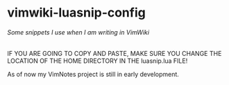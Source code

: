 # vimwiki-luasnip-config

###### Some snippets I use when I am writing in VimWiki

IF YOU ARE GOING TO COPY AND PASTE, MAKE SURE YOU CHANGE THE LOCATION OF THE HOME
DIRECTORY IN THE luasnip.lua FILE!

As of now my VimNotes project is still in early development. 
